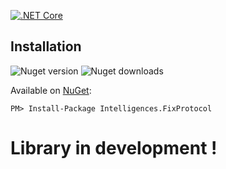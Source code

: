 [![.NET Core](https://github.com/intelligences/FixProtocol/actions/workflows/dotnetcore.yml/badge.svg?branch=master)](https://github.com/intelligences/FixProtocol/actions/workflows/dotnetcore.yml)

## Installation
![Nuget version](https://img.shields.io/nuget/v/Intelligences.FixProtocol.svg) ![Nuget downloads](https://img.shields.io/nuget/dt/Intelligences.FixProtocol.svg)

Available on [NuGet](https://www.nuget.org/packages/Intelligences.FixProtocol/):
```
PM> Install-Package Intelligences.FixProtocol
```

# Library in development !
